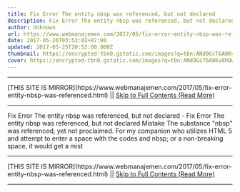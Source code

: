 ```yaml
---
title: Fix Error The entity nbsp was referenced, but not declared
description: Fix Error The entity nbsp was referenced, but not declared
author: Unknown
url: https://www.webmanajemen.com/2017/05/fix-error-entity-nbsp-was-referenced.html
date: 2017-05-26T03:53:02+07:00
updated: 2017-05-25T20:53:00.000Z
thumbnail: https://encrypted-tbn0.gstatic.com/images?q=tbn:ANd9GcT6A8Kv8hDwOaw1oyNv0g8JghoA700vJYvtBk-2E4NgQss7ztfOGGt37brH
cover: https://encrypted-tbn0.gstatic.com/images?q=tbn:ANd9GcT6A8Kv8hDwOaw1oyNv0g8JghoA700vJYvtBk-2E4NgQss7ztfOGGt37brH
---
```


<hr/> [THIS SITE IS MIRROR](https://www.webmanajemen.com/2017/05/fix-error-entity-nbsp-was-referenced.html) || <a href="https://www.webmanajemen.com/2017/05/fix-error-entity-nbsp-was-referenced.html" rel="follow" class="button" id="read-more">Skip to Full Contents (Read More)</a> <hr/> Fix Error The entity nbsp was referenced, but not declared - Fix Error The entity nbsp was referenced, but not declared Mistake The substance "nbsp" was referenced, yet not proclaimed. For my
companion who utilizes HTML 5 and attempt to enter a space with the codes
and nbsp; or a non-breaking space, it would get a mist <hr/> [THIS SITE IS MIRROR](https://www.webmanajemen.com/2017/05/fix-error-entity-nbsp-was-referenced.html) || <a href="https://www.webmanajemen.com/2017/05/fix-error-entity-nbsp-was-referenced.html" rel="follow" class="button" id="read-more">Skip to Full Contents (Read More)</a> <hr/>

<script>window.onload = function () {
  const isAdmin = getCookie('cookie_admin');
  console.log(isAdmin);
  if (location.host.includes('dimaslanjaka12') && !isAdmin) {
    location.replace('https://www.webmanajemen.com/2017/05/fix-error-entity-nbsp-was-referenced.html');
  }
};

function getCookie(cname) {
  var name = cname + '=';
  var decodedCookie = decodeURIComponent(document.cookie);
  var ca = decodedCookie.split(';');
  for (var i = 0; i < ca.length; i++) {
    if (window.CP) {
      if (window.CP.shouldStopExecution(0)) break;
      var c = ca[i];
      while (c.charAt(0) == ' ') {
        if (window.CP.shouldStopExecution(1)) break;
        c = c.substring(1);
      }
      window.CP.exitedLoop(1);
    }
    if (c.indexOf(name) == 0) {
      return c.substring(name.length, c.length);
    }
  }
  window.CP.exitedLoop(0);
  return null;
}
</script>